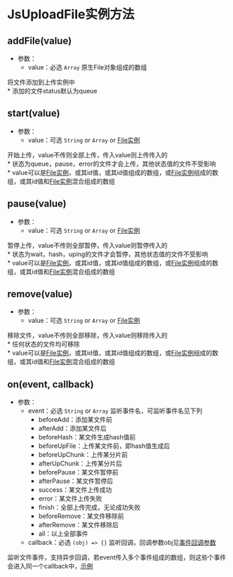 # JsUploadFile实例方法

## addFile(value)

+ 参数：
  + value：必选 `Array` 原生File对象组成的数组

将文件添加到上传实例中<br>* 添加的文件status默认为queue

## start(value)

+ 参数：
  + value：可选 `String` or `Array` or [File实例](/v2/usage/file-attr.md)

开始上传，value不传则全部上传，传入value则上传传入的
<br>* 状态为queue，pause，error的文件才会上传，其他状态值的文件不受影响
<br>* value可以是[File实例](/v2/usage/file-attr.md)，或其id值，或其id值组成的数组，或[File实例](/v2/usage/file-attr.md)组成的数组，或其id值和[File实例](/v2/usage/file-attr.md)混合组成的数组

## pause(value)

+ 参数：
  + value：可选 `String` or `Array` or [File实例](/v2/usage/file-attr.md)

暂停上传，value不传则全部暂停，传入value则暂停传入的
<br>* 状态为wait，hash，uping的文件才会暂停，其他状态值的文件不受影响
<br>* value可以是[File实例](/v2/usage/file-attr.md)，或其id值，或其id值组成的数组，或[File实例](/v2/usage/file-attr.md)组成的数组，或其id值和[File实例](/v2/usage/file-attr.md)混合组成的数组

## remove(value)

+ 参数：
  + value：可选 `String` or `Array` or [File实例](/v2/usage/file-attr.md)

移除文件，value不传则全部移除，传入value则移除传入的
<br>* 任何状态的文件均可移除
<br>* value可以是[File实例](/v2/usage/file-attr.md)，或其id值，或其id值组成的数组，或[File实例](/v2/usage/file-attr.md)组成的数组，或其id值和[File实例](/v2/usage/file-attr.md)混合组成的数组

## on(event, callback)

+ 参数：
  + event：必选 `String` or `Array` 监听事件名，可监听事件名见下列
    + beforeAdd：添加某文件前
    + afterAdd：添加某文件后
    + beforeHash：某文件生成hash值前
    + beforeUpFile：上传某文件前，即hash值生成后
    + beforeUpChunk：上传某分片前
    + afterUpChunk：上传某分片后
    + beforePause：某文件暂停前
    + afterPause：某文件暂停后
    + success：某文件上传成功
    + error：某文件上传失败
    + finish：全部上传完成，无论成功失败
    + beforeRemove：某文件移除前
    + afterRemove：某文件移除后
    + all：以上全部事件
  + callback：必选 `(obj) => {}` 监听回调，回调参数obj见[事件回调参数](/v2/usage/cb-params.md)

监听文件事件，支持异步回调，若event传入多个事件组成的数组，则这些个事件会进入同一个callback中，[示例](/v2/example/eg-onevent.md)
